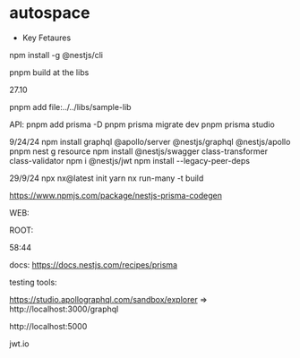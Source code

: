 # autospace

* Key Fetaures

npm install -g @nestjs/cli

pnpm build at the libs

27.10

pnpm add file:../../libs/sample-lib

API:
pnpm add prisma -D
pnpm prisma migrate dev
pnpm prisma studio

9/24/24
npm install graphql @apollo/server @nestjs/graphql @nestjs/apollo 
pnpm nest g resource
npm install @nestjs/swagger class-transformer class-validator
npm i @nestjs/jwt
npm install --legacy-peer-deps


29/9/24
npx nx@latest init
yarn nx run-many -t build


https://www.npmjs.com/package/nestjs-prisma-codegen



WEB:

ROOT:

58:44


docs:
https://docs.nestjs.com/recipes/prisma


testing tools:

https://studio.apollographql.com/sandbox/explorer  =>  http://localhost:3000/graphql


http://localhost:5000

jwt.io
